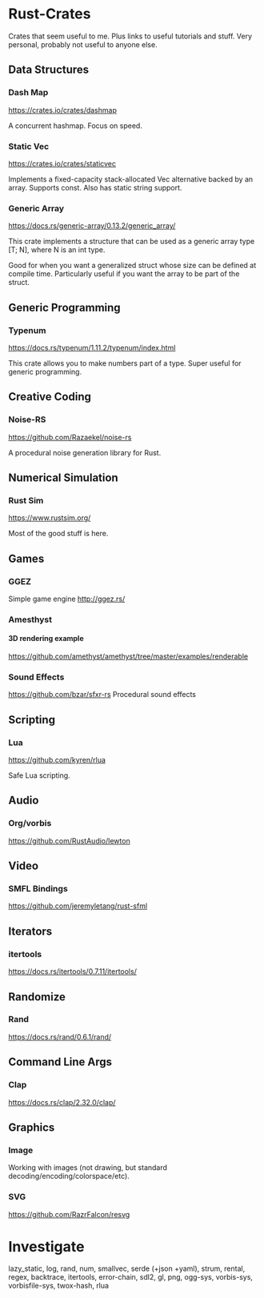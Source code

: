 # Rust-Crates
Crates that seem useful to me. Plus links to useful tutorials and stuff. Very personal, probably not useful to anyone else.

## Data Structures
### Dash Map
https://crates.io/crates/dashmap

A concurrent hashmap. Focus on speed.

### Static Vec
https://crates.io/crates/staticvec

Implements a fixed-capacity stack-allocated Vec alternative backed by an array. Supports const. Also has static string support. 

### Generic Array
https://docs.rs/generic-array/0.13.2/generic_array/

This crate implements a structure that can be used as a generic array type [T; N], where N is an int type.

Good for when you want a generalized struct whose size can be defined at compile time. Particularly useful if you want the array to be part of the struct.

## Generic Programming

### Typenum
https://docs.rs/typenum/1.11.2/typenum/index.html

This crate allows you to make numbers part of a type. Super useful for generic programming.

## Creative Coding
### Noise-RS
https://github.com/Razaekel/noise-rs

A procedural noise generation library for Rust.

## Numerical Simulation
### Rust Sim
https://www.rustsim.org/

Most of the good stuff is here.

## Games
### GGEZ
Simple game engine
http://ggez.rs/

### Amesthyst

#### 3D rendering example
https://github.com/amethyst/amethyst/tree/master/examples/renderable

### Sound Effects
https://github.com/bzar/sfxr-rs
Procedural sound effects

## Scripting
### Lua
https://github.com/kyren/rlua

Safe Lua scripting.

## Audio
### Org/vorbis
https://github.com/RustAudio/lewton

## Video
### SMFL Bindings
https://github.com/jeremyletang/rust-sfml

## Iterators
### itertools
https://docs.rs/itertools/0.7.11/itertools/

## Randomize
### Rand
https://docs.rs/rand/0.6.1/rand/

## Command Line Args
### Clap
https://docs.rs/clap/2.32.0/clap/

## Graphics
### Image
Working with images (not drawing, but standard decoding/encoding/colorspace/etc).

### SVG
https://github.com/RazrFalcon/resvg

# Investigate
 lazy_static, log, rand, num, smallvec, serde (+json +yaml), strum, rental, regex, backtrace, itertools, error-chain, sdl2, gl, png, ogg-sys, vorbis-sys, vorbisfile-sys, twox-hash, rlua
